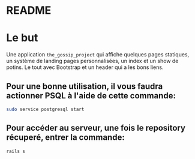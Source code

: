 # README

# Le but
Une application `the_gossip_project` qui affiche quelques pages statiques, un système de landing pages personnalisées, un index et un show de potins. Le tout avec Bootstrap et un header qui a les bons liens.

## Pour une bonne utilisation, il vous faudra actionner PSQL à l'aide de cette commande:
```bash
sudo service postgresql start
```

## Pour accéder au serveur, une fois le repository récuperé, entrer la commande:
```bash
rails s
```
